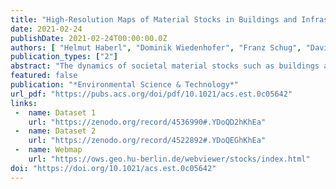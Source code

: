 ```yaml
---
title: "High-Resolution Maps of Material Stocks in Buildings and Infrastructures in Austria and Germany"
date: 2021-02-24
publishDate: 2021-02-24T00:00:00.0Z
authors: [ "Helmut Haberl", "Dominik Wiedenhofer", "Franz Schug", "David Frantz", "Doris Virág", "Christoph Plutzar", "Karin Gruhler", "Jakob Lederer", "Georg Schiller", "Tomer Fishman", "Maud Lanau", "Andreas Gattringer", "Thomas Kemper", "Gang Liu", "Hiroki Tanikawa", "Sebastian van der Linden", "Patrick Hostert" ]
publication_types: ["2"]
abstract: "The dynamics of societal material stocks such as buildings and infrastructures and their spatial patterns drive surging resource use and emissions. Two main types of data are currently used to map stocks, night-time lights (NTL) from Earth-observing (EO) satellites and cadastral information. We present an alternative approach for broad-scale material stock mapping based on freely available high-resolution EO imagery and OpenStreetMap data. Maps of built-up surface area, building height, and building types were derived from optical Sentinel-2 and radar Sentinel-1 satellite data to map patterns of material stocks for Austria and Germany. Using material intensity factors, we calculated the mass of different types of buildings and infrastructures, distinguishing eight types of materials, at 10 m spatial resolution. The total mass of buildings and infrastructures in 2018 amounted to ~5 Gt in Austria and ~38 Gt in Germany (AT: ~540 t/cap, DE: ~450 t/cap). Cross-checks with independent data sources at various scales suggested that the method may yield more complete results than other data sources but could not rule out possible overestimations. The method yields thematic differentiations not possible with NTL, avoids the use of costly cadastral data, and is suitable for mapping larger areas and tracing trends over time."
featured: false
publication: "*Environmental Science & Technology*"
url_pdf: "https://pubs.acs.org/doi/pdf/10.1021/acs.est.0c05642"
links:
 -  name: Dataset 1
    url: "https://zenodo.org/record/4536990#.YDoQD2hKhEa"
 -  name: Dataset 2
    url: "https://zenodo.org/record/4522892#.YDoQEGhKhEa"
 -  name: Webmap
    url: "https://ows.geo.hu-berlin.de/webviewer/stocks/index.html"
doi: "https://doi.org/10.1021/acs.est.0c05642"
---
```


